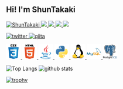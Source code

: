 ##  Hi! I'm ShunTakaki

<p align="left">
  <a href="https://github.com/ShunTakaki/ShunTakaki/">
    <img src="https://komarev.com/ghpvc/?username=ShunTakaki" alt="ShunTakaki" />
  </a>
  <a href="http://twitter.com/tkshun_">
    <img height="20" src="https://img.shields.io/twitter/follow/tkshun_?label=Twitter&logo=twitter&style=flat" />
  </a>
  <a href="https://github.com/ShunTakaki">
    <img height="20" src="https://img.shields.io/github/followers/ShunTakaki?label=follow&logo=github&style=flat" />
  </a>
  <a href="http://qiita.com/ShunTakaki">
    <img height="20" src="https://qiita-badge.apiapi.app/s/ShunTakaki/posts.svg" />
  </a>
  <a href="http://qiita.com/ShunTakaki">
    <img height="20" src="https://qiita-badge.apiapi.app/s/ShunTakaki/contributions.svg" />
  </a>
</p>

<p align="left"> 
  <a href="https://twitter.com/tkshun">
    <img alt="twitter" width="30px" src="https://simpleicons.org/icons/twitter.svg" />
  </a>
  <a href="https://qiita.com/ShunTakaki">
    <img alt="qiita" width="30px" src="https://simpleicons.org/icons/qiita.svg" />
  </a>
</p>

<p align="left"> 
  <a href="https://www.w3schools.com/css/" target="_blank" rel="noreferrer">
    <img src="https://raw.githubusercontent.com/devicons/devicon/master/icons/css3/css3-original-wordmark.svg" alt="css3" width="40" height="40"/> 
  </a>
  <a href="https://www.w3.org/html/" target="_blank" rel="noreferrer"> 
    <img src="https://raw.githubusercontent.com/devicons/devicon/master/icons/html5/html5-original-wordmark.svg" alt="html5" width="40" height="40"/> 
  </a> 
  <a href="https://www.java.com" target="_blank" rel="noreferrer"> 
    <img src="https://raw.githubusercontent.com/devicons/devicon/master/icons/java/java-original.svg" alt="java" width="40" height="40"/> 
  </a>
  <a href="https://www.python.org" target="_blank" rel="noreferrer">
    <img src="https://raw.githubusercontent.com/devicons/devicon/master/icons/python/python-original.svg" alt="python" width="40" height="40"/> </a>
  <a href="https://www.linux.org/" target="_blank" rel="noreferrer"> 
    <img src="https://raw.githubusercontent.com/devicons/devicon/master/icons/linux/linux-original.svg" alt="linux" width="40" height="40"/> 
  </a> 
  <a href="https://www.mysql.com/" target="_blank" rel="noreferrer"> 
    <img src="https://raw.githubusercontent.com/devicons/devicon/master/icons/mysql/mysql-original-wordmark.svg" alt="mysql" width="40" height="40"/> 
  </a> 
  <a href="https://www.postgresql.org" target="_blank" rel="noreferrer"> 
    <img src="https://raw.githubusercontent.com/devicons/devicon/master/icons/postgresql/postgresql-original-wordmark.svg" alt="postgresql" width="40" height="40"/> 
  </a> 
</p>

<p align="left"> 
  <img alt="Top Langs" height="150px" src="https://github-readme-stats.vercel.app/api/top-langs/?username=ShunTakaki&layout=compact&count_private=true&show_icons=true&show_icons=true&theme=onedark" />
  <img alt="github stats" height="150px" src="https://github-readme-stats.vercel.app/api?username=ShunTakaki&count_private=true&show_icons=true&show_icons=true&theme=onedark" />
</p>


[![trophy](https://github-profile-trophy.vercel.app/?username=ShunTakaki)](https://github.com/ryo-ma/github-profile-trophy)

